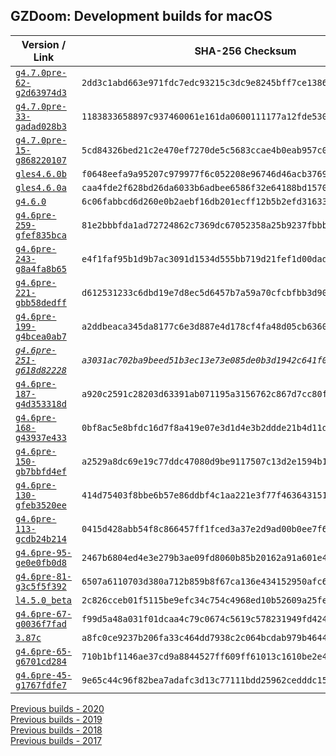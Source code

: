 ## GZDoom: Development builds for macOS

|Version / Link|SHA-256 Checksum|
|---|---|
|[`g4.7.0pre-62-g2d63974d3`](https://github.com/alexey-lysiuk/gzdoom-macos-devbuilds/releases/download/g4.7.0pre-62-g2d63974d3/gzdoom-g4.7.0pre-62-g2d63974d3.zip)|`2dd3c1abd663e971fdc7edc93215c3dc9e8245bff7ce13864d069c205701b0d8`|
|[`g4.7.0pre-33-gadad028b3`](https://github.com/alexey-lysiuk/gzdoom-macos-devbuilds/releases/download/g4.7.0pre-33-gadad028b3/gzdoom-g4.7.0pre-33-gadad028b3.zip)|`1183833658897c937460061e161da0600111177a12fde5304c977a96477b7629`|
|[`g4.7.0pre-15-g868220107`](https://github.com/alexey-lysiuk/gzdoom-macos-devbuilds/releases/download/g4.7.0pre-15-g868220107/gzdoom-g4.7.0pre-15-g868220107.zip)|`5cd84326bed21c2e470ef7270de5c5683ccae4b0eab957c04a30dc773190de74`|
|[`gles4.6.0b`](https://github.com/alexey-lysiuk/gzdoom-macos-devbuilds/releases/download/gles4.6.0b/gzdoom-gles-4-6-0b.zip)|`f0648eefa9a95207c979977f6c052208e96746d46acb3769e1b61fdb8604ebf4`|
|[`gles4.6.0a`](https://github.com/alexey-lysiuk/gzdoom-macos-devbuilds/releases/download/gles4.6.0a/gzdoom-gles-4-6-0a.zip)|`caa4fde2f628bd26da6033b6adbee6586f32e64188bd15700f9f036b5bbbd7b9`|
|[`g4.6.0`](https://github.com/alexey-lysiuk/gzdoom-macos-devbuilds/releases/download/g4.6.0/gzdoom-g4.6.0.zip)|`6c06fabbcd6d260e0b2aebf16db201ecff12b5b2efd31633cc0286225cf64a0b`|
|[`g4.6pre-259-gfef835bca`](https://github.com/alexey-lysiuk/gzdoom-macos-devbuilds/releases/download/g4.6pre-259-gfef835bca/gzdoom-g4.6pre-259-gfef835bca.zip)|`81e2bbbfda1ad72724862c7369dc67052358a25b9237fbbb4881e510ade81ee5`|
|[`g4.6pre-243-g8a4fa8b65`](https://github.com/alexey-lysiuk/gzdoom-macos-devbuilds/releases/download/g4.6pre-243-g8a4fa8b65/gzdoom-g4.6pre-243-g8a4fa8b65.zip)|`e4f1faf95b1d9b7ac3091d1534d555bb719d21fef1d00dadc0cf11c81b917a49`|
|[`g4.6pre-221-gbb58dedff`](https://github.com/alexey-lysiuk/gzdoom-macos-devbuilds/releases/download/g4.6pre-221-gbb58dedff/gzdoom-g4.6pre-221-gbb58dedff.zip)|`d612531233c6dbd19e7d8ec5d6457b7a59a70cfcbfbb3d9087793304203c0d20`|
|[`g4.6pre-199-g4bcea0ab7`](https://github.com/alexey-lysiuk/gzdoom-macos-devbuilds/releases/download/g4.6pre-199-g4bcea0ab7/gzdoom-g4.6pre-199-g4bcea0ab7.zip)|`a2ddbeaca345da8177c6e3d887e4d178cf4fa48d05cb63601d9777b0ac87d54d`|
|_[`g4.6pre-251-g618d82228`](https://github.com/alexey-lysiuk/gzdoom-macos-devbuilds/releases/download/g4.6pre-251-g618d82228/gzdoom-g4.6pre-251-g618d82228.zip)_|_`a3031ac702ba9beed51b3ec13e73e085de0b3d1942c641f05f0f2fc881fd92dd`_|
|[`g4.6pre-187-g4d353318d`](https://github.com/alexey-lysiuk/gzdoom-macos-devbuilds/releases/download/g4.6pre-187-g4d353318d/gzdoom-g4.6pre-187-g4d353318d.zip)|`a920c2591c28203d63391ab071195a3156762c867d7cc80fc9765cbc559c6aac`|
|[`g4.6pre-168-g43937e433`](https://github.com/alexey-lysiuk/gzdoom-macos-devbuilds/releases/download/g4.6pre-168-g43937e433/gzdoom-g4.6pre-168-g43937e433.zip)|`0bf8ac5e8bfdc16d7f8a419e07e3d1d4e3b2ddde21b4d11de80205cb8eca1fd9`|
|[`g4.6pre-150-gb7bbfd4ef`](https://github.com/alexey-lysiuk/gzdoom-macos-devbuilds/releases/download/g4.6pre-150-gb7bbfd4ef/gzdoom-g4.6pre-150-gb7bbfd4ef.zip)|`a2529a8dc69e19c77ddc47080d9be9117507c13d2e1594b166a728910cff932c`|
|[`g4.6pre-130-gfeb3520ee`](https://github.com/alexey-lysiuk/gzdoom-macos-devbuilds/releases/download/g4.6pre-130-gfeb3520ee/gzdoom-g4.6pre-130-gfeb3520ee.zip)|`414d75403f8bbe6b57e86ddbf4c1aa221e3f77f4636431512c4f51fa0a44b193`|
|[`g4.6pre-113-gcdb24b214`](https://github.com/alexey-lysiuk/gzdoom-macos-devbuilds/releases/download/g4.6pre-113-gcdb24b214/gzdoom-g4.6pre-113-gcdb24b214.zip)|`0415d428abb54f8c866457ff1fced3a37e2d9ad00b0ee7f6b8130a5f41febafd`|
|[`g4.6pre-95-ge0e0fb0d8`](https://github.com/alexey-lysiuk/gzdoom-macos-devbuilds/releases/download/g4.6pre-95-ge0e0fb0d8/gzdoom-g4.6pre-95-ge0e0fb0d8.zip)|`2467b6804ed4e3e279b3ae09fd8060b85b20162a91a601e41d8b3e2f4468ad21`|
|[`g4.6pre-81-g3c5f5f392`](https://github.com/alexey-lysiuk/gzdoom-macos-devbuilds/releases/download/g4.6pre-81-g3c5f5f392/gzdoom-g4.6pre-81-g3c5f5f392.zip)|`6507a6110703d380a712b859b8f67ca136e434152950afc635aee0bada9fb326`|
|[`l4.5.0_beta`](https://github.com/alexey-lysiuk/gzdoom-macos-devbuilds/releases/download/l4.5.0_beta/lzdoom-l4.5.0_beta.zip)|`2c826cceb01f5115be9efc34c754c4968ed10b52609a25fe7dbe0e7ad6af5518`|
|[`g4.6pre-67-g0036f7fad`](https://github.com/alexey-lysiuk/gzdoom-macos-devbuilds/releases/download/g4.6pre-67-g0036f7fad/gzdoom-g4.6pre-67-g0036f7fad.zip)|`f99d5a48a031f01dcaa4c79c0674c5619c578231949fd424965429e2a9f1d9c5`|
|[`3.87c`](https://github.com/alexey-lysiuk/gzdoom-macos-devbuilds/releases/download/3.87c/lzdoom-3.87c.zip)|`a8fc0ce9237b206fa33c464dd7938c2c064bcdab979b4644a0b4d248a0f791bf`|
|[`g4.6pre-65-g6701cd284`](https://github.com/alexey-lysiuk/gzdoom-macos-devbuilds/releases/download/g4.6pre-65-g6701cd284/gzdoom-g4.6pre-65-g6701cd284.zip)|`710b1bf1146ae37cd9a8844527ff609ff61013c1610be2e4df2b448555df2357`|
|[`g4.6pre-45-g1767fdfe7`](https://github.com/alexey-lysiuk/gzdoom-macos-devbuilds/releases/download/g4.6pre-45-g1767fdfe7/gzdoom-g4.6pre-45-g1767fdfe7.zip)|`9e65c44c96f82bea7adafc3d13c77111bdd25962cedddc15803c99ba9799b6f7`|

[Previous builds - 2020](https://github.com/alexey-lysiuk/gzdoom-macos-devbuilds-2020)  
[Previous builds - 2019](https://github.com/alexey-lysiuk/gzdoom-macos-devbuilds-2019)  
[Previous builds - 2018](https://github.com/alexey-lysiuk/gzdoom-macos-devbuilds-2018)  
[Previous builds - 2017](https://github.com/alexey-lysiuk/gzdoom-macos-devbuilds-2017)
